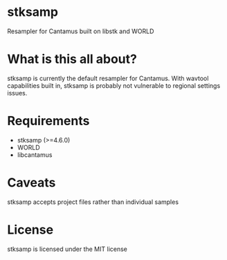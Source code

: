# stksamp
Resampler for Cantamus built on libstk and WORLD
# What is this all about?
stksamp is currently the default resampler for Cantamus. With wavtool capabilities built in, stksamp is probably not vulnerable to regional settings issues.
# Requirements
- stksamp (>=4.6.0)
- WORLD
- libcantamus
# Caveats
stksamp accepts project files rather than individual samples
# License
stksamp is licensed under the MIT license

